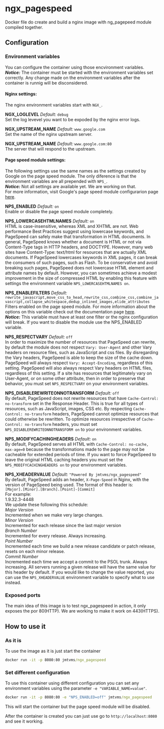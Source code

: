 # ngx_pagespeed
Docker file do create and build a nginx image with ng_pagepeed module compiled together.

## Configuration

### Environment variables
You can configure the container using those encvironment variables.  
***Notice:*** The container must be started with the environment variables set correctly. Any change made on the environment variables after the container is runnig will be disconsidered.

#### Nginx settings:
The nginx environment variables start with ``NGX_``.

**NGX_LOGLEVEL** *Default:* ``debug``  
Set the log levevel you want to be expoded by the nginx error logs.  

**NGX_UPSTREAM_NAME** *Default:* ``www.google.com``  
Set the name of the nginx upstream server.  

**NGX_UPSTREAM_NAME** *Default:* ``www.google.com:80``  
The server that will respond to the upstream.

#### Page speed module settings:
The following settings use the same names as the settings created by Google on the page speed module. The only diference is that the environment variables are all prepended with ``NPS_``.  
***Notice:*** Not all settings are available yet. We are working on that.   
For more information, visit Google's page speed module configurarion page [here](https://modpagespeed.com/doc).  

**NPS_ENABLED**  *Default:* ``on``  
Enable or disable the page speed module completely.  

**NPS_LOWERCASEHTMLNAMES** *Default:* ``on``  
HTML is case-insensitive, whereas XML and XHTML are not. Web performance Best Practices suggest using lowercase keywords, and PageSpeed can safely make that transformation in HTML documents. 
In general, PageSpeed knows whether a document is HTML or not via Content-Type tags in HTTP headers, and DOCTYPE. However, many web sites have Content-Type: text/html for resources that are actually XML documents. 
If PageSpeed lowercases keywords in XML pages, it can break the consumers of such pages, such as Flash. To be conservative and avoid breaking such pages, PageSpeed does not lowercase HTML element and attribute names by default. However, you can sometimes achieve a modest improvement in the size of compressed HTML by enabling this feature with settings the environment variable ``NPS_LOWERCASEHTMLNAMES on``.  

**NPS_ENABLEFILTERS** *Default:* ``rewrite_javascript,move_css_to_head,rewrite_css,combine_css,combine_javascript,collapse_whitespace,dedup_inlined_images,elide_attributes``    
Filters enabled on the page speed module. For more information about the options on this variable check out the documentation page [here](https://modpagespeed.com/doc/).    
***Notice:*** This variable must have at least one filter or the nginx configuration will break. If you want to disable the module use the NPS_ENABLED variable. 

**NPS_RESPECTVARY** *Default:* ``off``   
In order to maximize the number of resources that PageSpeed can rewrite, by default the module does not respect ``Vary: User-Agent`` and other Vary headers on resource files, such as JavaScript and css files. By disregarding the Vary headers, PageSpeed is able to keep the size of the cache down. PageSpeed will always respect ``Vary: Accept-Encoding``, regardless of this setting. PageSpeed will also always respect Vary headers on HTML files, regardless of this setting. 
If a site has resources that legitimately vary on User-Agent, or on some other attribute, then in order to preserve that behavior, you must set ``NPS_RESPECTVARY`` on your environment variables.  

**NPS_DISABLEREWRITEONNOTRANSFORM** *Default:* ``off``   
By default, PageSpeed does not rewrite resources that have ``Cache-Control: no-transform``  set in the Response Header. This is true for all types of resources, such as JavaScript, images, CSS etc. By respecting ``Cache-Control: no-transform`` headers, PageSpeed cannot optimize resources that could otherwise be rewritten. 
To optimize resources irrespective of ``Cache-Control: no-transform`` headers, you must set ``NPS_DISABLEREWRITEONNOTRANSFORM on`` to your environment variables.  

**NPS_MODIFYCACHINGHEADERS** *Default:* ``on``  
By default, PageSpeed serves all HTML with ``Cache-Control: no-cache, max-age=0`` because the transformations made to the page may not be cacheable for extended periods of time. 
If you want to force PageSpeed to leave the original HTML caching headers you must set the ``NPS_MODIFYCACHINGHEADERS on`` to your environment variables.  

**NPS_XHEADERVALUE** *Default:* ``"Powered By jmtvms/ngx_pagespeed"``   
By default, PageSpeed adds an header, ``X-Page-Speed`` in Nginx, with the version of PageSpeed being used. The format of this header is:   
``[Major].[Minor].[Branch].[Point]-[Commit]``  
For example:   
1.9.32.3-4448  
We update these following this schedule:   
*Major Version*  
Incremented when we make very large changes.  
*Minor Version*  
Incremented for each release since the last major version  
*Branch Number*  
Incremented for every release. Always increasing.  
*Point Number*  
Incremented each time we build a new release candidate or patch release, resets on each minor release.    
*Commit Number*  
Incremented each time we accept a commit to the PSOL trunk. Always increasing.
All servers running a given release will have the same value for this header by default. If you would like to change the value reported, you can use the ``NPS_XHEADERVALUE`` environment variable to specify what to use instead.

### Exposed ports
The main idea of this image is to test ngx_pagespeed in action, it only exposes the por 80(HTTP). We are working to make it work on 443(HTTPS).

## How to use it

### As it is

To use the image as it is just start the container

```cmd
docker run -it -p 8080:80 jmtvms/ngx_pagespeed
```

### Set different configuration

To use this container using different configuration you can set any environment variables using the parameter ``-e "VARIABLE_NAME=value"``.

```cmd
docker run -it -p 8080:80 -e "NPS_ENABLED=off" jmtvms/ngx_pagespeed
```

This will start the container but the page speed module will be disabled.

After the container is created you can just use go to ``http://localhost:8080`` and see it working.
